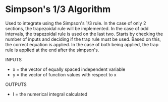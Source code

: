 # Simpson's 1/3 Algorithm #

Used to integrate using the Simpson's 1/3 rule. In the case of only 2 sections, the trapezoidal rule will be implemented.
In the case of odd intervals, the trapezoidal rule is used on the last two. Starts by checking the number of inputs and deciding if the trap rule must be used. Based on this, the correct equation is applied. In the case of both  being applied, the trap rule is applied at the end after the simpson's. 

INPUTS 
 * x = the vector of equally spaced independent variable
 * y = the vector of function values with respect to x

OUTPUTS
 * I = the numerical integral calculated 
